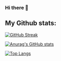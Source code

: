 ### Hi there 👋

<!--
**vgiard/vgiard** is a ✨ _special_ ✨ repository because its `README.md` (this file) appears on your GitHub profile.

Here are some ideas to get you started:

- 🔭 I’m currently working on ...
- 🌱 I’m currently learning ...
- 👯 I’m looking to collaborate on ...
- 🤔 I’m looking for help with ...
- 💬 Ask me about ...
- 📫 How to reach me: ...
- 😄 Pronouns: ...
- ⚡ Fun fact: ...
-->

## My Github stats:
[![GitHub Streak](https://streak-stats.demolab.com?user=vgiard&theme=transparent&card_width=500)](https://git.io/streak-stats)
 
[![Anurag's GitHub stats](https://github-readme-stats.vercel.app/api?username=vgiard&count_private=true&show_icons=true&theme=transparent&card_width=500)](https://github.com/anuraghazra/github-readme-stats)
 
[![Top Langs](https://github-readme-stats.vercel.app/api/top-langs/?username=vgiard&layout=compact&count_private=true&show_icons=true&theme=transparent&card_width=500)](https://github.com/anuraghazra/github-readme-stats)
